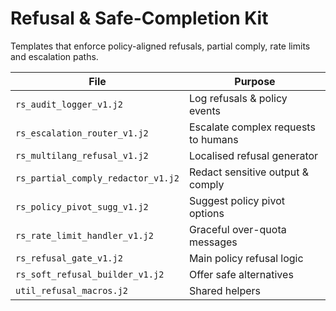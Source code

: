 # Refusal & Safe-Completion Kit

Templates that enforce policy-aligned refusals, partial comply, rate limits and escalation paths.

| File | Purpose |
|------|---------|
| `rs_audit_logger_v1.j2` | Log refusals & policy events |
| `rs_escalation_router_v1.j2` | Escalate complex requests to humans |
| `rs_multilang_refusal_v1.j2` | Localised refusal generator |
| `rs_partial_comply_redactor_v1.j2` | Redact sensitive output & comply |
| `rs_policy_pivot_sugg_v1.j2` | Suggest policy pivot options |
| `rs_rate_limit_handler_v1.j2` | Graceful over-quota messages |
| `rs_refusal_gate_v1.j2` | Main policy refusal logic |
| `rs_soft_refusal_builder_v1.j2` | Offer safe alternatives |
| `util_refusal_macros.j2` | Shared helpers
